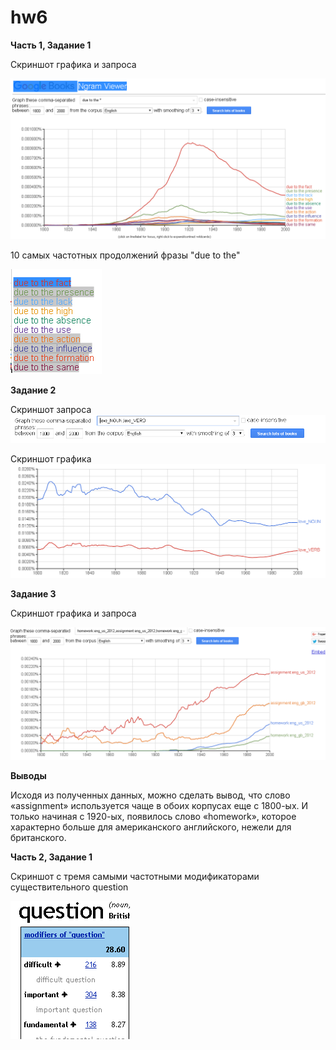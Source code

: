 # hw6

 **Часть 1, Задание 1** 
 
 Скриншот графика и запроса
 
 ![](https://github.com/Ksenia23/hw6/blob/master/%D0%B3%D1%80%D0%B0%D1%84%D0%B8%D0%BA1.png)
 
 10 самых частотных продолжений фразы "due to the"
 
 ![](https://github.com/Ksenia23/hw6/blob/master/%D1%80%D0%B5%D0%B7%D1%83%D0%BB%D1%8C%D1%82%D0%B0%D1%82%D1%8B%201.png)
 
 **Задание 2** 
 
 Скриншот запроса
 ![](https://github.com/Ksenia23/hw6/blob/master/%D1%81%D0%BA%D1%80%D0%B8%D0%BD%D1%88%D0%BE%D1%82%20%D0%B7%D0%B0%D0%BF%D1%80%D0%BE%D1%81%D0%B0.png)
 
 Скриншот графика
 ![](https://github.com/Ksenia23/hw6/blob/master/%D1%81%D0%BA%D1%80%D0%B8%D0%BD%D1%88%D0%BE%D1%82%20%D0%B3%D1%80%D0%B0%D1%84%D0%B8%D0%BA%D0%B0.png)
 
**Задание 3** 

Скриншот графика и запроса

![](https://github.com/Ksenia23/hw6/blob/master/%D0%B3%D1%80%D0%B0%D1%84%D0%B8%D0%BA%203.png)

 **Выводы**
 
Исходя из полученных данных, можно сделать вывод, что слово «assignment» используется чаще в обоих корпусах еще с 1800-ых. И только начиная с 1920-ых, появилось слово «homework», которое характерно больше для американского английского, нежели  для британского. 

**Часть 2, Задание 1** 

 Скриншот с тремя самыми частотными модификаторами существительного question 
 
 ![](https://github.com/Ksenia23/hw6/blob/master/%D0%A1%D0%BD%D0%B8%D0%BC%D0%BE%D0%BA%20%D0%B7%D0%B0%D0%BF%D1%80%D0%BE%D1%81%D0%B0.PNG)
